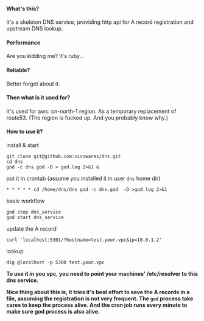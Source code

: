 #### What's this?

It's a skeleton DNS service, providing http api for A record registration and upstream DNS lookup.

#### Performance

Are you kidding me? It's ruby...

#### Reliable?

Better forget about it.

#### Then what is it used for?

It's used for aws: cn-north-1 region. As a temporary replacement of route53. (The region is fucked up. And you probably know why.)

#### How to use it?

install & start

```
git clone git@github.com:vivowares/dns.git
cd dns
god -c dns.god -D > god.log 2>&1 &
```

put it in crontab (assume you installed it in user `dns` home dir)

```
* * * * * cd /home/dns/dns god -c dns.god  -D >god.log 2>&1
```

basic workflow

```
god stop dns_service
god start dns_service
```

update the A record

```
curl 'localhost:5301/?hostname=test.your.vpc&ip=10.0.1.2'
```

lookup

```
dig @localhost -p 5300 test.your.vpc
```

**To use it in you vpc, you need to point your machines' /etc/resolver to this dns service.**


**Nice thing about this is, it tries it's best effort to save the A records in a file, assuming the registration is not very frequent. The `god` process take cares to keep the process alive. And the cron job runs every minute to make sure god process is also alive.**
